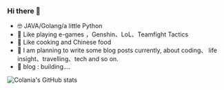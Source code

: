 ### Hi there 👋
* 🤓 JAVA/Golang/a little Python
* 👾 Like playing e-games ，Genshin、LoL、Teamfight Tactics
* 🍱 Like cooking and Chinese food
* 🧐 I am planning to write some blog posts currently, about coding、 life insight、travelling、tech and so on.
* 👀 blog : building....


![Colania's GitHub stats](https://github-readme-stats.vercel.app/api?username=colania&show_icons=true&theme=radical)

<!--
**colania/colania** is a ✨ _special_ ✨ repository because its `README.md` (this file) appears on your GitHub profile.

Here are some ideas to get you started:

- 🔭 I’m currently working on ...
- 🌱 I’m currently learning ...
- 👯 I’m looking to collaborate on ...
- 🤔 I’m looking for help with ...
- 💬 Ask me about ...
- 📫 How to reach me: ...
- 😄 Pronouns: ...
- ⚡ Fun fact: ...
-->
